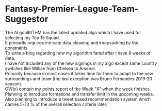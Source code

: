 # Fantasy-Premier-League-Team-Suggestor

The ALgoalRITHM has the latest updated algo which I have used for selecting my Top 15 Squad.   
It primarily requires intricate data cleaning and knapsacking by the constraints.  
To write a blog regarding how my algorithm fared after I have 8 weeks of data.   
I have not included any of the new signings in my algo except same country switches like Willian from Chelsea to Arsenal.  
Primarily because in most cases it takes time for them to adapt to the new surroundings and team (the last exception was Bruno Fernandes 2019-20 season).  
GW(x) contain my points report of the Week "X" when the week finishes.  
Planning to introduce formations and transfer limit in the upcoming weeks.  
Also planning to introduce a tweet based recommendation system which carries 5-10 % of the overall selection criteria later.  
